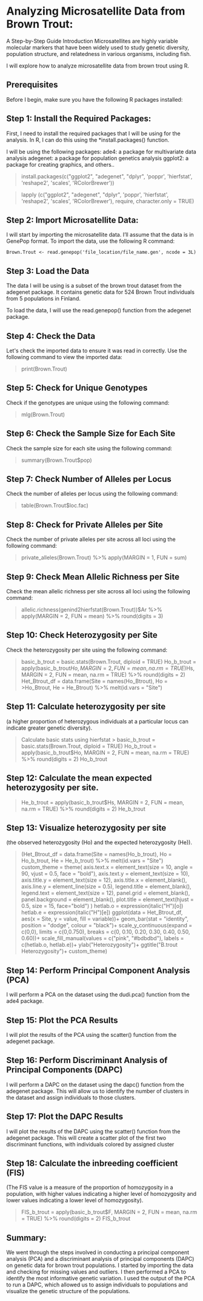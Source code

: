 # Analyzing Microsatellite Data from Brown Trout: 

A Step-by-Step Guide Introduction Microsatellites are highly variable molecular markers that have been widely used to study genetic diversity, population structure, and relatedness in various organisms, including fish. 

I will explore how to analyze microsatellite data from brown trout using R.

## Prerequisites 
Before I begin, make sure you have the following R packages installed: 

## Step 1: Install the Required Packages:

First, I need to install the required packages that I will be using for the analysis. 
In R, I can do this using the *install.packages() function. 

I will be using the following packages: 
ade4: a package for multivariate data analysis 
adegenet: a package for population genetics analysis 
ggplot2: a package for creating graphics, and others..

> install.packages(c("ggplot2", "adegenet", "dplyr", 'poppr', 'hierfstat', 'reshape2', 'scales', 'RColorBrewer')) 

> lapply (c("ggplot2", "adegenet", "dplyr", 'poppr', 'hierfstat', 'reshape2', 'scales', 'RColorBrewer'), require, character.only = TRUE) 


## Step 2: Import Microsatellite Data:
 
I will start by importing the microsatellite data. I’ll assume that the data is in GenePop format. To import the data, use the following R command:

```Brown.Trout <- read.genepop('file_location/file_name.gen', ncode = 3L)```

## Step 3: Load the Data 

The data I will be using is a subset of the brown trout dataset from the adegenet package. It contains genetic data for 524 Brown Trout individuals from 5 populations in Finland.
 
To load the data, I will use the read.genepop() function from the adegenet package. 

## Step 4: Check the Data 

Let's check the imported data to ensure it was read in correctly. 
Use the following command to view the imported data: 
> print(Brown.Trout)

## Step 5: Check for Unique Genotypes

Check if the genotypes are unique using the following command:
> mlg(Brown.Trout)

## Step 6: Check the Sample Size for Each Site

Check the sample size for each site using the following command:
> summary(Brown.Trout$pop)

## Step 7: Check Number of Alleles per Locus

Check the number of alleles per locus using the following command:
> table(Brown.Trout$loc.fac)

## Step 8: Check for Private Alleles per Site

Check the number of private alleles per site across all loci using the following command:
> private_alleles(Brown.Trout) %>% apply(MARGIN = 1, FUN = sum)

## Step 9: Check Mean Allelic Richness per Site

Check the mean allelic richness per site across all loci using the following command:
> allelic.richness(genind2hierfstat(Brown.Trout))$Ar %>% apply(MARGIN = 2, FUN = mean) %>% round(digits = 3)

## Step 10: Check Heterozygosity per Site

Check the heterozygosity per site using the following command:
>basic_b_trout = basic.stats(Brown.Trout, diploid = TRUE) Ho_b_trout = apply(basic_b_trout$Ho, MARGIN = 2, FUN = mean, na.rm = TRUE) %>% round(digits = 2) >He_b_trout = apply(basic_b_trout$Hs, MARGIN = 2, FUN = mean, na.rm = TRUE) %>% round(digits = 2) Het_Btrout_df = data.frame(Site = names(Ho_Btrout), Ho = >Ho_Btrout, He = He_Btrout) %>% melt(id.vars = "Site")


## Step 11: Calculate heterozygosity per site

(a higher proportion of heterozygous individuals at a particular locus can indicate greater genetic diversity).

>Calculate basic stats using hierfstat > basic_b_trout = basic.stats(Brown.Trout, diploid = TRUE) Ho_b_trout = apply(basic_b_trout$Ho, MARGIN = 2, FUN = mean, na.rm = TRUE) %>% round(digits = 2) Ho_b_trout

## Step 12: Calculate the mean expected heterozygosity per site.

>He_b_trout = apply(basic_b_trout$Hs, MARGIN = 2, FUN = mean, na.rm = TRUE) %>% round(digits = 2) He_b_trout

## Step 13: Visualize heterozygosity per site 

(the observed heterozygosity (Ho) and the expected heterozygosity (He)).

> (Het_Btrout_df = data.frame(Site = names(Ho_b_trout), Ho = Ho_b_trout, He = He_b_trout) %>% melt(id.vars = "Site") custom_theme = theme( axis.text.x = element_text(size = 10, angle = 90, vjust = 0.5, face = "bold"), axis.text.y = element_text(size = 10), axis.title.y = element_text(size = 12), axis.title.x = element_blank(), axis.line.y = element_line(size = 0.5), legend.title = element_blank(), legend.text = element_text(size = 12), panel.grid = element_blank(), panel.background = element_blank(), plot.title = element_text(hjust = 0.5, size = 15, face="bold") ) hetlab.o = expression(italic("H")[o]) hetlab.e = expression(italic("H")[e]) ggplot(data = Het_Btrout_df, aes(x = Site, y = value, fill = variable))+ geom_bar(stat = "identity", position = "dodge", colour = "black")+ scale_y_continuous(expand = c(0,0), limits = c(0,0.750), breaks = c(0, 0.10, 0.20, 0.30, 0.40, 0.50, 0.60))+ scale_fill_manual(values = c("pink", "#bdbdbd"), labels = c(hetlab.o, hetlab.e))+ ylab("Heterozygosity")+ ggtitle("B.trout Heterozygosity")+ custom_theme)

## Step 14: Perform Principal Component Analysis (PCA) 

I will perform a PCA on the dataset using the dudi.pca() function from the ade4 package. 

## Step 15: Plot the PCA Results 

I will plot the results of the PCA using the scatter() function from the adegenet package. 

## Step 16: Perform Discriminant Analysis of Principal Components (DAPC) 

I will perform a DAPC on the dataset using the dapc() function from the adegenet package. This will allow us to identify the number of clusters in the dataset and assign individuals to those clusters. 

## Step 17: Plot the DAPC Results 

I will plot the results of the DAPC using the scatter() function from the adegenet package. This will create a scatter plot of the first two discriminant functions, with individuals colored by assigned cluster

## Step 18: Calculate the inbreeding coefficient (FIS) 
(The FIS value is a measure of the proportion of homozygosity in a population, with higher values indicating a higher level of homozygosity and lower values indicating a lower level of homozygosity).

> FIS_b_trout = apply(basic_b_trout$F, MARGIN = 2, FUN = mean, na.rm = TRUE) %>% round(digits = 2) FIS_b_trout


## Summary:

We went through the steps involved in conducting a principal component analysis (PCA) and a discriminant analysis of principal components (DAPC) on genetic data for brown trout populations. I started by importing the data and checking for missing values and outliers. I then performed a PCA to identify the most informative genetic variation. I used the output of the PCA to run a DAPC, which allowed us to assign individuals to populations and visualize the genetic structure of the populations. 



